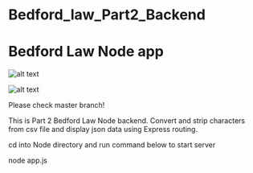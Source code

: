 # Bedford_law_Part2_Backend

# Bedford Law Node app

![alt text](https://giveme5ive.com/bedford-law-two.png)

![alt text](https://giveme5ive.com/bedford-law-one.png)

Please check master branch!

This is Part 2 Bedford Law Node backend. Convert and strip characters from csv file and display json data using Express routing.

cd into Node directory and run command below to start server

node app.js
